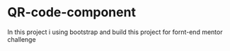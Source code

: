 # QR-code-component
In this project i using bootstrap and build this project for fornt-end mentor challenge 
